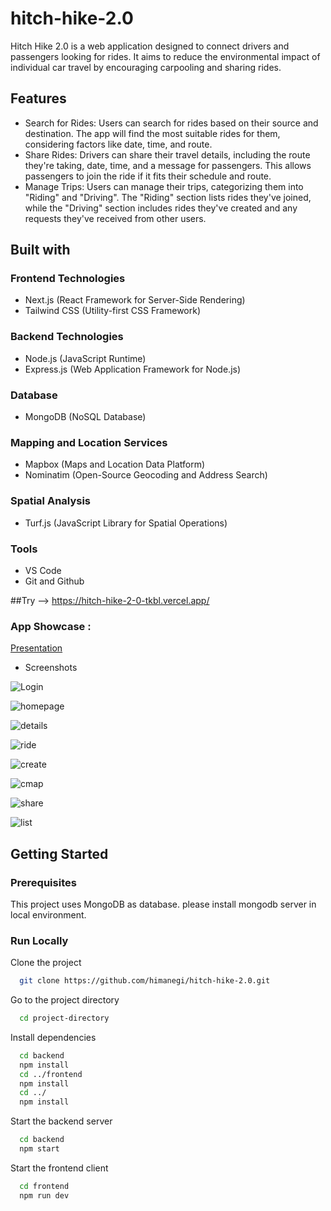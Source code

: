 # hitch-hike-2.0

 Hitch Hike 2.0 is a web application designed to connect drivers and passengers looking for rides. It aims to reduce the environmental impact of individual car travel by encouraging carpooling and sharing rides.

## Features

- Search for Rides: Users can search for rides based on their source and destination. The app will find the most suitable rides for them, considering factors like date, time, and route.
- Share Rides: Drivers can share their travel details, including the route they're taking, date, time, and a message for passengers. This allows passengers to join the ride if it fits their schedule and route.
- Manage Trips: Users can manage their trips, categorizing them into "Riding" and "Driving". The "Riding" section lists rides they've joined, while the "Driving" section includes rides they've created and any requests they've received from other users.

## Built with

### Frontend Technologies

- Next.js (React Framework for Server-Side Rendering)
- Tailwind CSS (Utility-first CSS Framework)

### Backend Technologies

- Node.js (JavaScript Runtime)
- Express.js (Web Application Framework for Node.js)

### Database

- MongoDB (NoSQL Database)

### Mapping and Location Services

- Mapbox (Maps and Location Data Platform)
- Nominatim (Open-Source Geocoding and Address Search)

### Spatial Analysis

- Turf.js (JavaScript Library for Spatial Operations)

### Tools

- VS Code
- Git and Github

##Try --> https://hitch-hike-2-0-tkbl.vercel.app/

### App Showcase :

[Presentation](hitch-hikePPT.pdf)

- Screenshots

![Login](Asset/login.png)


![homepage](Asset/homepage.png)


![details](Asset/details.png)


![ride](Asset/search.png)


![create](Asset/create.png)


![cmap](Asset/cmap.png)


![share](Asset/share.png)


![list](Asset/RideList.png)


<!-- Getting Started -->
## Getting Started

<!-- Prerequisites -->
### Prerequisites

This project uses MongoDB as database. please install mongodb server in local environment.

<!-- Run Locally -->
### Run Locally

Clone the project

```bash
  git clone https://github.com/himanegi/hitch-hike-2.0.git
```

Go to the project directory

```bash
  cd project-directory
```

Install dependencies

```bash
  cd backend
  npm install
  cd ../frontend
  npm install
  cd ../
  npm install
```

Start the backend server

```bash
  cd backend
  npm start
```

Start the frontend client

```bash
  cd frontend
  npm run dev
```
